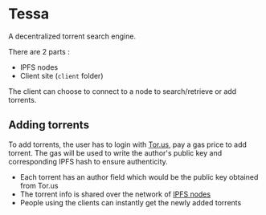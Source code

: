 # Tessa

A decentralized torrent search engine.

There are 2 parts :

* IPFS nodes
* Client site (`client` folder)

The client can choose to connect to a node to search/retrieve or add torrents.

## Adding torrents

To add torrents, the user has to login with [Tor.us](https://tor.us), pay a gas price to add torrent. The gas will be used to write the author's public key and corresponding IPFS hash to ensure authenticity.

* Each torrent has an author field which would be the public key obtained from Tor.us
* The torrent info is shared over the network of [IPFS nodes](https://github.com/orbitdb/orbit-db)
* People using the clients can instantly get the newly added torrents